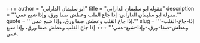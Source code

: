 +++
author = "ابو سليمان الداراني"
title = "مقولة ابو سليمان الداراني"
description = '''مقولة ابو سليمان الداراني: إذا جاع القلب وعطش صفا ورق، وإذا شبع عمي.'''
quote = '''إذا جاع القلب وعطش صفا ورق، وإذا شبع عمي.'''
slug = '''إذا-جاع-القلب-وعطش-صفا-ورق،-وإذا-شبع-عمي'''
+++
إذا جاع القلب وعطش صفا ورق، وإذا شبع عمي.
